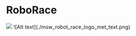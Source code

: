 # RoboRace
<a href="https://github.>com/RoboraceMSW/RoboRace/blob/main/msw_robot_race_logo_met_text.png">
<img src="https://github.>com/RoboraceMSW/RoboRace/blob/main/msw_robot_race_logo_met_text.png"></a>
![Alt text](./msw_robot_race_logo_met_text.png)
